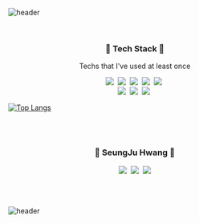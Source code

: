 ![header](https://capsule-render.vercel.app/api?type=soft&color=auto&height=100&text=Hi%20here%20👋&fontSize=30&animation=twinkling)

<br>

<h3 align="center">🛶 Tech Stack 🛶</h3>

<p align="center"> Techs that I've used at least once </p>
<p align="center">
  <img src="https://img.shields.io/badge/Python-3766AB?style=flat-square&logo=Python&logoColor=white"/></a>&nbsp 
  <img src="https://img.shields.io/badge/Javascript-ffb13b?style=flat-square&logo=javascript&logoColor=white"/></a>&nbsp 
  <img src="https://img.shields.io/badge/HTML5-E34F26?style=flat-square&logo=HTML5&logoColor=white"/></a>&nbsp 
  <img src="https://img.shields.io/badge/css-1572B6?style=flat-square&logo=css3&logoColor=white"/></a>&nbsp
  <img src="https://img.shields.io/badge/R-276DC3?style=flat-square&logo=R&logoColor=white"/></a>&nbsp
  <br>
  <img src="https://img.shields.io/badge/Django-092E20?style=flat-square&logo=Django&logoColor=white"/></a>&nbsp
  <img src="https://img.shields.io/badge/Vue.js-4FC08D?style=flat-square&logo=Vue.js&logoColor=white"/></a>&nbsp 
  <img src="https://img.shields.io/badge/Mysql-E6B91E?style=flat-square&logo=MySql&logoColor=white"/></a>&nbsp  
</p>

[![Top Langs](https://github-readme-stats.vercel.app/api/top-langs/?username=wealways&layout=compact)](https://github.com/anuraghazra/github-readme-stats)


<br><br>
<h3 align="center">🌊 SeungJu Hwang 🌊</h3>
<p align="center">
  <a href="https://velog.io/@hsngju"><img src="https://img.shields.io/badge/Tech%20Blog-11B48A?style=flat-square&logo=Vimeo&logoColor=white&link=https://velog.io/@woo0_hooo"/></a>&nbsp
  <a href="https://www.instagram.com/hsngju/"><img src="https://img.shields.io/badge/Instagram-E4405F?style=flat-square&logo=Instagram&logoColor=white&link=https://www.instagram.com/woo0_hooo/"/></a>&nbsp
  <a href="mailto:likeletter5658@gmail.com"><img src="https://img.shields.io/badge/Gmail-d14836?style=flat-square&logo=Gmail&logoColor=white&link=likeletter5658@gmail.com"/></a>
</p>
<br><br>

![header](https://capsule-render.vercel.app/api?type=wave&color=auto&height=150&section=footer&animation=twinkling)

<!--
- Blog: [My Github Blog](http://wealways.github.io)


- 🌱 I’m currently learning [python,html,css,django,pytorch....]



[![Anurag's github stats](https://github-readme-stats.vercel.app/api?username=wealways)](https://github.com/anuraghazra/github-readme-stats)

[![Top Langs](https://github-readme-stats.vercel.app/api/top-langs/?username=wealways&layout=compact)](https://github.com/anuraghazra/github-readme-stats)

-->

<!--
**wealways/wealways** is a ✨ _special_ ✨ repository because its `README.md` (this file) appears on your GitHub profile.

Here are some ideas to get you started:

- 🔭 I’m currently working on ...
- 🌱 I’m currently learning ...
- 👯 I’m looking to collaborate on ...
- 🤔 I’m looking for help with ...
- 💬 Ask me about ...
- 📫 How to reach me: ...
- 😄 Pronouns: ...
- ⚡ Fun fact: ...
-->
